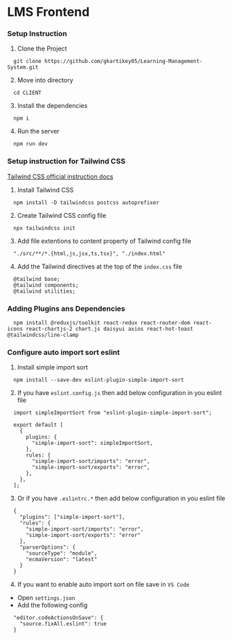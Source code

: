 # LMS Frontend

### Setup Instruction

1. Clone the Project

```
  git clone https://github.com/gkartikey05/Learning-Management-System.git
```

2. Move into directory

```
  cd CLIENT
```

3. Install the dependencies

```
  npm i
```

4. Run the server

```
  npm run dev
```

### Setup instruction for Tailwind CSS

[Tailwind CSS official instruction docs](https://tailwindcss.com/docs/installation)

1. Install Tailwind CSS

```
  npm install -D tailwindcss postcss autoprefixer
```

2. Create Tailwind CSS config file

```
  npx tailwindcss init
```

3. Add file extentions to content property of Tailwind config file

```
  "./src/**/*.{html,js,jsx,ts,tsx}", "./index.html"
```

4. Add the Tailwind directives at the top of the `index.css` file

```
  @tailwind base;
  @tailwind components;
  @tailwind utilities;
```

### Adding Plugins ans Dependencies

```
  npm install @reduxjs/toolkit react-redux react-router-dom react-icons react-chartjs-2 chart.js daisyui axios react-hot-toast @tailwindcss/line-clamp
```

### Configure auto import sort eslint

1. Install simple import sort

```
  npm install --save-dev eslint-plugin-simple-import-sort
```

2. If you have `eslint.config.js` then add below configuration in you eslint file

```
  import simpleImportSort from "eslint-plugin-simple-import-sort";

  export default [
    {
      plugins: {
        "simple-import-sort": simpleImportSort,
      },
      rules: {
        "simple-import-sort/imports": "error",
        "simple-import-sort/exports": "error",
      },
    },
  ];
```

3. Or if you have `.eslintrc.*` then add below configuration in you eslint file

```
  {
    "plugins": ["simple-import-sort"],
    "rules": {
      "simple-import-sort/imports": "error",
      "simple-import-sort/exports": "error"
    },
    "parserOptions": {
      "sourceType": "module",
      "ecmaVersion": "latest"
    }
  }
```

4. If you want to enable auto import sort on file save in `VS Code`

- Open `settings.json`
- Add the following config

```
  "editor.codeActionsOnSave": {
    "source.fixAll.eslint": true
  }
```
